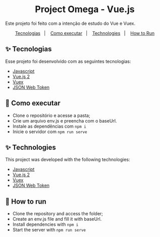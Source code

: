 <h1 align="center">Project Omega - Vue.js</h1>

Este projeto foi feito com a intenção de estudo do Vue e Vuex.
<p align="center">
  <a href="#-tecnologias">Tecnologias</a>&nbsp;&nbsp;&nbsp;|&nbsp;&nbsp;&nbsp;
  <a href="#-como-executar">Como executar</a>&nbsp;&nbsp;&nbsp;|&nbsp;&nbsp;&nbsp;
    <a href="#-technologies">Technologies</a>&nbsp;&nbsp;&nbsp;|&nbsp;&nbsp;&nbsp;
     <a href="#-how-to-run">How to Run</a>
</p>

## ✨ Tecnologias

Esse projeto foi desenvolvido com as seguintes tecnologias:

- [Javascript](https://developer.mozilla.org/pt-BR/docs/Web/JavaScript)
- [Vue.js 2 ](https://vuejs.org/)
- [Vuex](https://vuex.vuejs.org/)
- [JSON Web Token](https://jwt.io/)


## 🚀 Como executar


- Clone o repositório e acesse a pasta;
- Crie um arquivo env.js e preencha com o baseUrl.
- Instale as dependências com `npm i`
- Inicie o servidor com `npm run serve`

## ✨ Technologies

This project was developed with the following technologies:

- [Javascript](https://developer.mozilla.org/pt-BR/docs/Web/JavaScript)
- [Vue.js 2 ](https://vuejs.org/)
- [Vuex](https://vuex.vuejs.org/)
- [JSON Web Token](https://jwt.io/)


## 🚀 How to run


- Clone the repository and access the folder;
- Create an env.js file and fill it with baseUrl.
- Install dependencies with `npm i`
- Start the server with `npm run serve`
